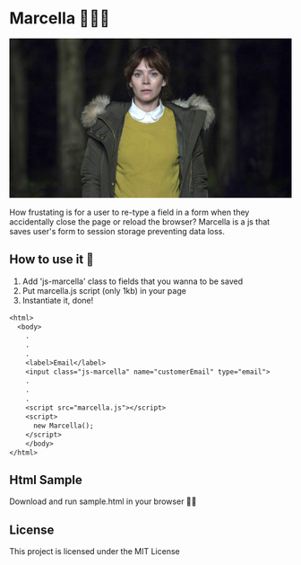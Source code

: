 # Marcella 🕵🏻‍♀️

![marcella](https://github.com/diogo405/marcella/blob/master/marcella-banner2.jpeg?raw=true)

How frustating is for a user to re-type a field in a form when they accidentally close the page or reload the browser? Marcella is a js that saves user's form to session storage preventing data loss.


## How to use it 🤔

1. Add 'js-marcella' class to fields that you wanna to be saved
2. Put marcella.js script (only 1kb) in your page 
3. Instantiate it, done!

```
<html>
  <body>
    .
    .
    .
    <label>Email</label>
    <input class="js-marcella" name="customerEmail" type="email">
    .
    .
    .
    <script src="marcella.js"></script>
    <script>
      new Marcella();
    </script>
    </body>
</html>
```


## Html Sample

Download and run sample.html in your browser 👍🏽


## License

This project is licensed under the MIT License️
